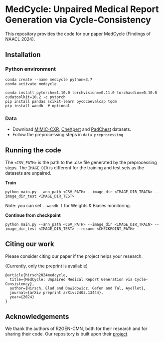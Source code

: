 # MedCycle: Unpaired Medical Report Generation via Cycle-Consistency

This repository provides the code for our paper MedCycle (Findings of NAACL 2024).

## Installation

### Python environment

```
conda create --name medcycle python=3.7
conda activate medcycle

conda install pytorch==1.10.0 torchvision==0.11.0 torchaudio==0.10.0 cudatoolkit=10.2 -c pytorch
pip install pandas scikit-learn pycocoevalcap tqdm
pip install wandb  # optional
```

### Data

* Download [MIMIC-CXR](https://physionet.org/content/mimic-cxr/2.0.0/), [CheXpert](https://stanfordmlgroup.github.io/competitions/chexpert/) and [PadChest](https://bimcv.cipf.es/bimcv-projects/padchest/) datasets.
* Follow the preprocessing steps in `data_preprocessing`

## Running the code

The `<CSV_PATH>` is the path to the .csv file generated by the preprocessing steps. The `IMAGE_DIR` is different for the training and test sets as the datasets are unpaired.

**Train**

```
python main.py --ann_path <CSV_PATH> --image_dir <IMAGE_DIR_TRAIN> --image_dir_test <IMAGE_DIR_TEST>
```

Note: you can set `--wandb 1` for Weights & Biases monitoring.

**Continue from checkpoint**

```
python main.py --ann_path <CSV_PATH> --image_dir <IMAGE_DIR_TRAIN> --image_dir_test <IMAGE_DIR_TEST> --resume <CHECKPOINT_PATH>
```

## Citing our work

Please consider citing our paper if the project helps your research.

(Currently, only the preprint is available)

```
@article{hirsch2024medcycle,
  title={MedCycle: Unpaired Medical Report Generation via Cycle-Consistency},
  author={Hirsch, Elad and Dawidowicz, Gefen and Tal, Ayellet},
  journal={arXiv preprint arXiv:2403.13444},
  year={2024}
}
```

## Acknowledgements

We thank the authors of R2GEN-CMN, both for their research and for sharing their code.
Our repository is built upon their [project](https://github.com/cuhksz-nlp/R2GenCMN).
